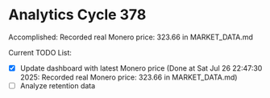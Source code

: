 # Analytics Cycle 378

Accomplished: Recorded real Monero price: 323.66 in MARKET_DATA.md

Current TODO List:

- [x] Update dashboard with latest Monero price  (Done at Sat Jul 26 22:47:30 2025: Recorded real Monero price: 323.66 in MARKET_DATA.md)
- [ ] Analyze retention data